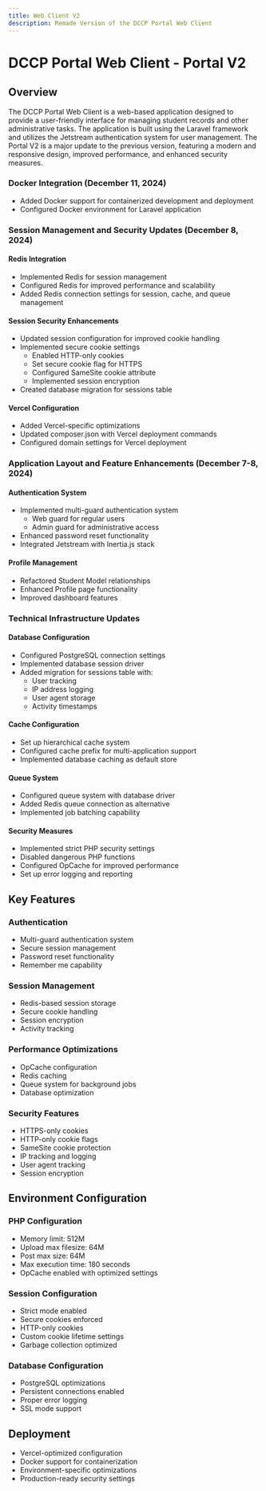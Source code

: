 ```yaml
---
title: Web Client V2
description: Remade Version of the DCCP Portal Web Client
---
```


# DCCP Portal Web Client - Portal V2

## Overview
The DCCP Portal Web Client is a web-based application designed to provide a user-friendly interface for managing student records and other administrative tasks. The application is built using the Laravel framework and utilizes the Jetstream authentication system for user management. The Portal V2 is a major update to the previous version, featuring a modern and responsive design, improved performance, and enhanced security measures.


### Docker Integration (December 11, 2024)
- Added Docker support for containerized development and deployment
- Configured Docker environment for Laravel application

### Session Management and Security Updates (December 8, 2024)
#### Redis Integration
- Implemented Redis for session management
- Configured Redis for improved performance and scalability
- Added Redis connection settings for session, cache, and queue management

#### Session Security Enhancements
- Updated session configuration for improved cookie handling
- Implemented secure cookie settings
  - Enabled HTTP-only cookies
  - Set secure cookie flag for HTTPS
  - Configured SameSite cookie attribute
  - Implemented session encryption
- Created database migration for sessions table

#### Vercel Configuration
- Added Vercel-specific optimizations
- Updated composer.json with Vercel deployment commands
- Configured domain settings for Vercel deployment

### Application Layout and Feature Enhancements (December 7-8, 2024)
#### Authentication System
- Implemented multi-guard authentication system
  - Web guard for regular users
  - Admin guard for administrative access
- Enhanced password reset functionality
- Integrated Jetstream with Inertia.js stack

#### Profile Management
- Refactored Student Model relationships
- Enhanced Profile page functionality
- Improved dashboard features

### Technical Infrastructure Updates
#### Database Configuration
- Configured PostgreSQL connection settings
- Implemented database session driver
- Added migration for sessions table with:
  - User tracking
  - IP address logging
  - User agent storage
  - Activity timestamps

#### Cache Configuration
- Set up hierarchical cache system
- Configured cache prefix for multi-application support
- Implemented database caching as default store

#### Queue System
- Configured queue system with database driver
- Added Redis queue connection as alternative
- Implemented job batching capability

#### Security Measures
- Implemented strict PHP security settings
- Disabled dangerous PHP functions
- Configured OpCache for improved performance
- Set up error logging and reporting

## Key Features

### Authentication
- Multi-guard authentication system
- Secure session management
- Password reset functionality
- Remember me capability

### Session Management
- Redis-based session storage
- Secure cookie handling
- Session encryption
- Activity tracking

### Performance Optimizations
- OpCache configuration
- Redis caching
- Queue system for background jobs
- Database optimization

### Security Features
- HTTPS-only cookies
- HTTP-only cookie flags
- SameSite cookie protection
- IP tracking and logging
- User agent tracking
- Session encryption

## Environment Configuration

### PHP Configuration
- Memory limit: 512M
- Upload max filesize: 64M
- Post max size: 64M
- Max execution time: 180 seconds
- OpCache enabled with optimized settings

### Session Configuration
- Strict mode enabled
- Secure cookies enforced
- HTTP-only cookies
- Custom cookie lifetime settings
- Garbage collection optimized

### Database Configuration
- PostgreSQL optimizations
- Persistent connections enabled
- Proper error logging
- SSL mode support

## Deployment
- Vercel-optimized configuration
- Docker support for containerization
- Environment-specific optimizations
- Production-ready security settings
